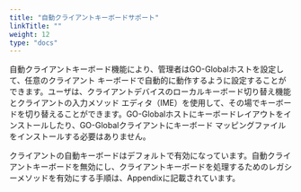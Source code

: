 ```yaml
---
title: "自動クライアントキーボードサポート"
linkTitle: ""
weight: 12
type: "docs"
---
```


自動クライアントキーボード機能により、管理者はGO-Globalホストを設定して、任意のクライアント キーボードで自動的に動作するように設定することができます。ユーザは、クライアントデバイスのローカルキーボード切り替え機能とクライアントの入力メソッド エディタ（IME）を使用して、その場でキーボードを切り替えることができます。GO-Globalホストにキーボードレイアウトをインストールしたり、GO-Globalクライアントにキーボード マッピングファイルをインストールする必要はありません。

クライアントの自動キーボードはデフォルトで有効になっています。自動クライアントキーボードを無効にし、クライアントキーボードを処理するためのレガシーメソッドを有効にする手順は、Appendixに記載されています。
